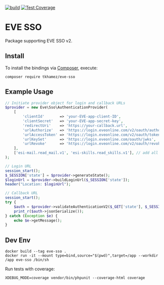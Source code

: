 [![build](https://github.com/tkhamez/eve-sso-php/workflows/test/badge.svg)](https://github.com/tkhamez/eve-sso-php/actions)
[![Test Coverage](https://api.codeclimate.com/v1/badges/d607d04898a6f8500b99/test_coverage)](https://codeclimate.com/github/tkhamez/eve-sso-php/test_coverage)

# EVE SSO

Package supporting EVE SSO v2.

## Install

To install the bindings via [Composer](http://getcomposer.org/), execute:

```shell
composer require tkhamez/eve-sso
```

## Example Usage

```php
// Initiate provider object for login and callback URLs
$provider = new Eve\Sso\AuthenticationProvider(
    [
        'clientId'       => 'your-EVE-app-client-ID',
        'clientSecret'   => 'your-EVE-app-secret-key',
        'redirectUri'    => 'https://your-callback.url',
        'urlAuthorize'   => 'https://login.eveonline.com/v2/oauth/authorize',
        'urlAccessToken' => 'https://login.eveonline.com/v2/oauth/token',
        'urlKeySet'      => 'https://login.eveonline.com/oauth/jwks',
        'urlRevoke'      => 'https://login.eveonline.com/v2/oauth/revoke',
    ],
    ['esi-mail.read_mail.v1', 'esi-skills.read_skills.v1'], // add all required scopes
);

// Login URL
session_start();
$_SESSION['state'] = $provider->generateState();
$loginUrl = $provider->buildLoginUrl($_SESSION['state']);
header("Location: $loginUrl");

// Callback URL
session_start();
try {
    $auth = $provider->validateAuthenticationV2($_GET['state'], $_SESSION['state'], $_GET['code']);
    print_r($auth->jsonSerialize());
} catch (Exception $e) {
    echo $e->getMessage();
}
```

## Dev Env

```shell
docker build --tag eve-sso .
docker run -it --mount type=bind,source="$(pwd)",target=/app --workdir /app eve-sso /bin/sh
```

Run tests with coverage:
```shell
XDEBUG_MODE=coverage vendor/bin/phpunit --coverage-html coverage
```
